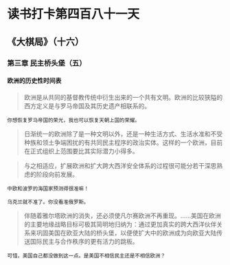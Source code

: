 # 读书打卡第四百八十一天
## 《大棋局》（十六）
### 第三章 民主桥头堡（五）
#### 欧洲的历史性时间表

> 欧洲是从共同的基督教传统中衍生出来的一个共有文明。欧洲的比较狭隘的西方定义是与罗马帝国及其历史遗产相联系的。
```
你想恢复罗马帝国的荣光，我也可以恢复天朝上国的荣耀。
```
> 日渐统一的欧洲除了是一种文明以外，还是一种生活方式、生活水准和不受种族和领土争端困扰的有共同民主程序的政治实体。这样的一个欧洲，目前在正式组织上范围要比其实际潜力小得多。

> 与之相适应，扩展欧洲和扩大跨大西洋安全体系的过程很可能分若干深思熟虑的阶段向前发展。
```
中欧和波罗的海国家预测得很准嘛！

乌克兰就不准了。你没看准俄罗斯。
```
> 伴随着雅尔塔欧洲的消失，还必须使凡尔赛欧洲不再重现。……美国在欧洲的主要地缘战略目标可极其简明地归纳为：通过更加真实的跨大西洋伙伴关系来巩固美国在欧亚大陆的桥头堡，以便使扩大中的欧洲成为向欧亚大陆传送国际民主与合作秩序的更有活力的跳板。
```
可惜，美国自己都没做到这一点。是美国不相信民主还是不相信欧洲？
```